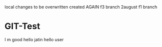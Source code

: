 local changes to be overwritten
created AGAIN f3 branch
2august
f1 branch
# GIT-Test
I m good
hello jatin
hello user
